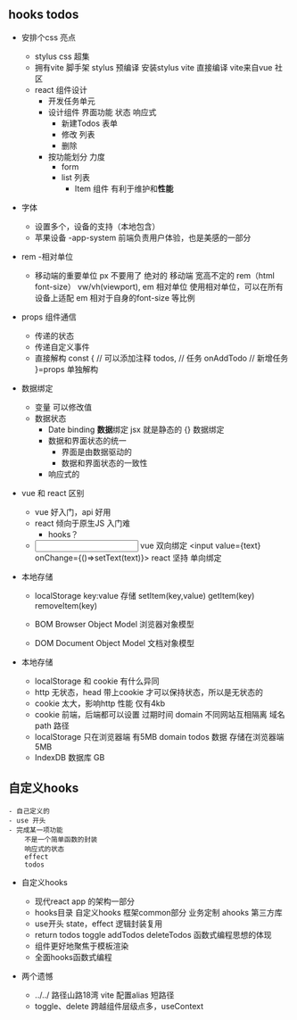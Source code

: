 ## hooks todos

- 安排个css 亮点
    - stylus
        css 超集
    - 拥有vite 脚手架
        stylus 预编译 安装stylus vite 直接编译
        vite来自vue 社区
    - react 组件设计
        - 开发任务单元
        - 设计组件
            界面功能 状态 响应式
            - 新建Todos 表单
            - 修改  列表 
            - 删除
        - 按功能划分  力度
            - form
            - list 列表
                - Item 组件 有利于维护和**性能**

- 字体
    - 设置多个，设备的支持（本地包含）
    - 苹果设备  -app-system 前端负责用户体验，也是美感的一部分
- rem
    -相对单位
    - 移动端的重要单位 px 不要用了 绝对的
        移动端 宽高不定的 rem（html font-size） vw/vh(viewport), em  相对单位 
        使用相对单位，可以在所有设备上适配
        em 相对于自身的font-size 等比例

- props  组件通信
    - 传递的状态
    - 传递自定义事件
    - 直接解构
        const { // 可以添加注释
            todos, // 任务
            onAddTodo // 新增任务
        }=props 单独解构

- 数据绑定
    - 变量  可以修改值
    - 数据状态
        - Date binding **数据**绑定  jsx 就是静态的
        {} 数据绑定 
        - 数据和界面状态的统一
            - 界面是由数据驱动的
            - 数据和界面状态的一致性
        - 响应式的 

- vue 和 react 区别
    - vue 好入门，api 好用
    - react 倾向于原生JS  入门难
        - hooks？ 
    - <input v-model="text" /> vue 双向绑定
        <input value={text} onChange={()=>setText(text)}>
        react 坚持 单向绑定

- 本地存储
    - localStorage
        key:value 存储 
        setItem(key,value)
        getItem(key)
        removeItem(key)

    - BOM Browser Object Model 浏览器对象模型
    - DOM Document Object Model 文档对象模型
    
- 本地存储
    - localStorage 和 cookie 有什么异同
    - http 无状态，head 带上cookie 才可以保持状态，所以是无状态的
    - cookie 太大，影响http 性能  仅有4kb
    - cookie 前端，后端都可以设置
        过期时间
        domain 不同网站互相隔离 域名
        path 路径
    - localStorage 只在浏览器端  有5MB
        domain
        todos 数据  存储在浏览器端
        5MB
    - IndexDB 数据库 GB

## 自定义hooks
    - 自己定义的
    - use 开头
    - 完成某一项功能
        不是一个简单函数的封装
        响应式的状态
        effect 
        todos 

- 自定义hooks
    - 现代react app 的架构一部分
    - hooks目录
        自定义hooks 
        框架common部分
        业务定制 ahooks  第三方库
    - use开头
        state，effect 逻辑封装复用
    - return
        todos
        toggle
        addTodos
        deleteTodos
        函数式编程思想的体现
    - 组件更好地聚焦于模板渲染
    - 全面hooks函数式编程

- 两个遗憾
    - ../../ 路径山路18湾
        vite 配置alias 短路径 
    - toggle、delete 跨越组件层级点多，useContext 
